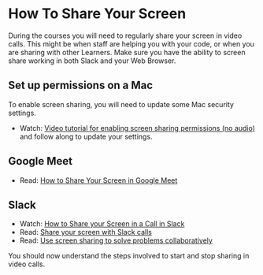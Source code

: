 # How To Share Your Screen

During the courses you will need to regularly share your screen in video calls. This might be when staff are helping you with your code, or when you are sharing with other Learners. Make sure you have the ability to screen share working in both Slack and your Web Browser.

## Set up permissions on a Mac

To enable screen sharing, you will need to update some Mac security settings. 

- Watch: [Video tutorial for enabling screen sharing permissions (no audio)](https://www.loom.com/share/fead2612994348a6a9d7839fcac49656?t=32) and follow along to update your settings.

## Google Meet


- Read: [How to Share Your Screen in Google Meet](https://www.howtogeek.com/673905/how-to-share-your-screen-in-google-meet/) 


## Slack

- Watch: [How to Share your Screen in a Call in Slack](https://www.youtube.com/watch?v=wSgJfduIj9c)
- Read: [Share your screen with Slack calls](https://slack.com/intl/en-nz/help/articles/115003501303-Share-your-screen-with-Slack-calls)
- Read: [Use screen sharing to solve problems collaboratively](https://slack.com/slack-tips/use-screen-sharing-to-solve-problems-collaboratively)


You should now understand the steps involved to start and stop sharing in video calls.

